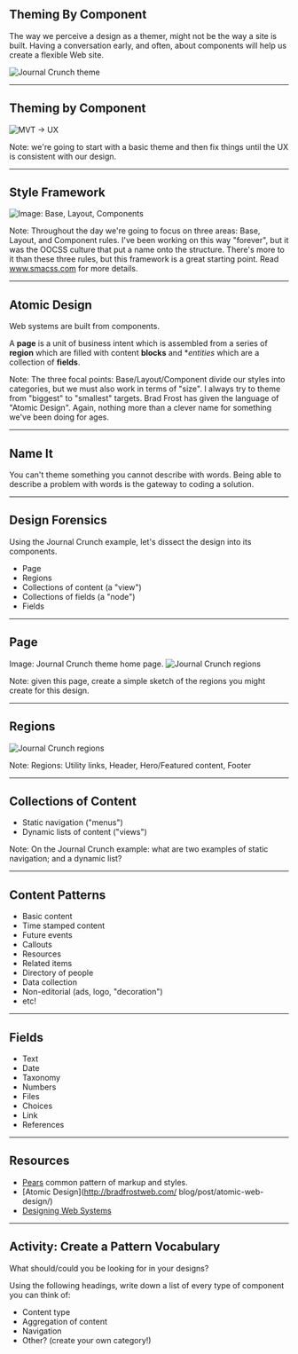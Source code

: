 ## Theming By Component

The way we perceive a design as a themer, might not be the way a site is built. Having a conversation early, and often, about
components will help us create a flexible Web site.

![Journal Crunch theme](assets/journalcrunch-regions.png)

------
## Theming by Component

![MVT -> UX](assets/mvt-ux.png)

Note: we're going to start with a basic theme and then fix things until the UX is consistent with our design.

-----
## Style Framework

![Image: Base, Layout, Components](assets/style-framework.png)

Note: Throughout the day we're going to focus on three areas: Base, Layout, and Component rules. I've been working on this way "forever", but it was the OOCSS culture that put a name onto the structure. There's more to it than these three rules, but this framework is a great starting point. Read www.smacss.com for more details.

-----
## Atomic Design

Web systems are built from components.

A **page** is a unit of business intent which is assembled from a series of **region** which are filled with content **blocks** and **entities* which are a collection of **fields**.

Note: The three focal points: Base/Layout/Component divide our styles into categories, but we must also work in terms of "size". I always try to theme from "biggest" to "smallest" targets. Brad Frost has given the language of "Atomic Design". Again, nothing more than a clever name for something we've been doing for ages.

-----
## Name It

You can't theme something you cannot describe with words. Being able to describe a problem with words is the gateway to coding a solution.


------
## Design Forensics

Using the Journal Crunch example, let's dissect the design into its components.

- Page
- Regions
- Collections of content (a "view") 
- Collections of fields (a "node")
- Fields

------
## Page

Image: Journal Crunch theme home page.
![Journal Crunch regions](assets/journalcrunch-regions.png)

Note: given this page, create a simple sketch of the regions you might create for this design.

------
## Regions

![Journal Crunch regions](assets/journalcrunch-regions.png)

Note: Regions: Utility links, Header, Hero/Featured content, Footer

------
## Collections of Content

- Static navigation ("menus")
- Dynamic lists of content ("views")

Note: On the Journal Crunch example: what are two examples of static navigation; and a dynamic list?

----
## Content Patterns

- Basic content
- Time stamped content
- Future events
- Callouts
- Resources
- Related items
- Directory of people
- Data collection
- Non-editorial (ads, logo, "decoration")
- etc!

------
## Fields

- Text
- Date
- Taxonomy
- Numbers
- Files
- Choices
- Link
- References

-----
## Resources

- [Pears](http://pea.rs) common pattern of markup and styles.
- [Atomic Design](http://bradfrostweb.com/ blog/post/atomic-web-design/)
- [Designing Web Systems](http://fourkitchens.com/presentations)

----
## Activity: Create a Pattern Vocabulary

What should/could you be looking for in your designs?

Using the following headings, write down a list of every type of component you can think of:

- Content type
- Aggregation of content
- Navigation
- Other? (create your own category!)
